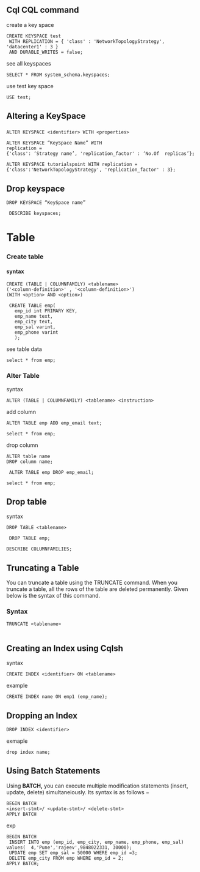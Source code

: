 ## Cql CQL command

create a key space 

```
CREATE KEYSPACE test
 WITH REPLICATION = { 'class' : 'NetworkTopologyStrategy', 'datacenter1' : 3 }
 AND DURABLE_WRITES = false;
```

see all keyspaces 

```
SELECT * FROM system_schema.keyspaces;
```

use test key space

```
USE test;
```

## Altering a KeySpace

### 

```
ALTER KEYSPACE <identifier> WITH <properties>
```

```
ALTER KEYSPACE “KeySpace Name” WITH 
replication = 
{'class': ‘Strategy name’, 'replication_factor' : ‘No.Of  replicas’};
```

```
ALTER KEYSPACE tutorialspoint WITH replication = {'class':'NetworkTopologyStrategy', 'replication_factor' : 3};
```

## Drop keyspace

```
DROP KEYSPACE “KeySpace name”
```

```
 DESCRIBE keyspaces;
```

# Table

### Create table

#### syntax

```
CREATE (TABLE | COLUMNFAMILY) <tablename>
('<column-definition>' , '<column-definition>')
(WITH <option> AND <option>)
```

```
 CREATE TABLE emp(
   emp_id int PRIMARY KEY,
   emp_name text,
   emp_city text,
   emp_sal varint,
   emp_phone varint
   );
```

see table data 

```
select * from emp;
```

### Alter Table

syntax

```
ALTER (TABLE | COLUMNFAMILY) <tablename> <instruction>
```

add column

```
ALTER TABLE emp ADD emp_email text;
```

```
select * from emp;
```

drop column

```
ALTER table name
DROP column name;
```

```
 ALTER TABLE emp DROP emp_email;
```

```
select * from emp;
```

## Drop table

syntax 

```
DROP TABLE <tablename>
```

```
 DROP TABLE emp;
```

```
DESCRIBE COLUMNFAMILIES;
```

## Truncating a Table

You can truncate a table using the TRUNCATE command. When you 
truncate a table, all the rows of the table are deleted permanently. 
Given below is the syntax of this command.

### Syntax

```
TRUNCATE <tablename>
```

```

```

## Creating an Index using Cqlsh

syntax 

```
CREATE INDEX <identifier> ON <tablename>
```

example

```
CREATE INDEX name ON emp1 (emp_name);
```

## Dropping an Index

```
DROP INDEX <identifier>
```

exmaple 

```
drop index name;
```

## Using Batch Statements

Using **BATCH,** you can execute multiple modification statements (insert, update, delete) simultaneiously. Its syntax is as follows −

```
BEGIN BATCH
<insert-stmt>/ <update-stmt>/ <delete-stmt>
APPLY BATCH
```

exp

```
BEGIN BATCH
 INSERT INTO emp (emp_id, emp_city, emp_name, emp_phone, emp_sal) values(  4,'Pune','rajeev',9848022331, 30000);
 UPDATE emp SET emp_sal = 50000 WHERE emp_id =3;
 DELETE emp_city FROM emp WHERE emp_id = 2;
APPLY BATCH;
```
